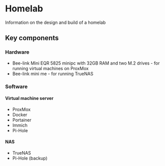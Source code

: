 # Homelab
Information on the design and build of a homelab

## Key components
### Hardware
- Bee-link Mini EQR 5825 minipc with 32GB RAM and two M.2 drives - for running virtual machines on ProxMox
- Bee-link mini me - for running TrueNAS
### Software
#### Virtual machine server
- ProxMox
- Docker
- Portainer
- Immich
- Pi-Hole

#### NAS
- TrueNAS
- Pi-Hole (backup)
